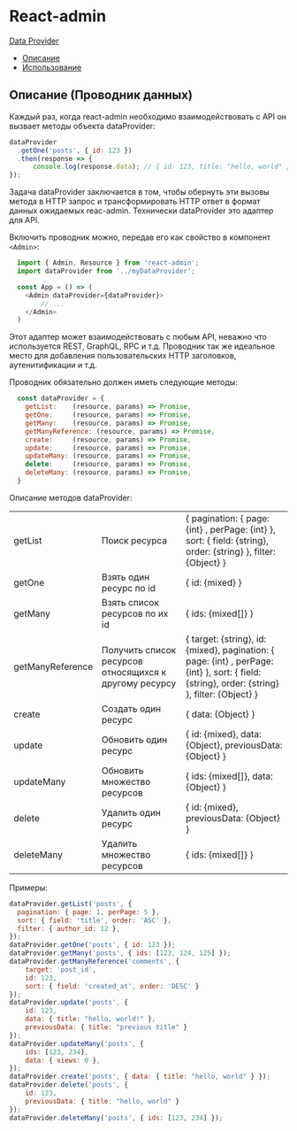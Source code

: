 # React-admin

 [Data Provider](#Data-Provider)
   * [Описание](#Описание)
   * [Использование](#Использование)
  
## Описание (Проводник данных)
  
Каждый раз, когда react-admin необходимо взаимодействовать с API он вызвает методы объекта dataProvider:
```js
dataProvider
  .getOne('posts', { id: 123 })
  .then(response => {
      console.log(response.data); // { id: 123, title: "hello, world" }
});
```
Задача dataProvider заключается в том, чтобы обернуть эти вызовы метода в HTTP запрос и трансформировать HTTP ответ в формат данных ожидаемых reac-admin.
Технически dataProvider это адаптер для API.

Включить проводник можно, передав его как свойство в компонент ```<Admin>```:
```js
  import { Admin, Resource } from 'react-admin';
  import dataProvider from '../myDataProvider';

  const App = () => (
    <Admin dataProvider={dataProvider}>
        // ...
    </Admin>
  )
```
Этот адаптер может взаимодействовать с любым API, неважно что используется REST, GraphQL, RPC и т.д.
Проводник так же идеальное место для добавления пользовательских HTTP заголовков, аутенитификации и т.д.

Проводник обязательно должен иметь следующие методы:
```js
  const dataProvider = {
    getList:    (resource, params) => Promise,
    getOne:     (resource, params) => Promise,
    getMany:    (resource, params) => Promise,
    getManyReference: (resource, params) => Promise,
    create:     (resource, params) => Promise,
    update:     (resource, params) => Promise,
    updateMany: (resource, params) => Promise,
    delete:     (resource, params) => Promise,
    deleteMany: (resource, params) => Promise,
  }
```
Описание методов dataProvider:
  <table>
      <tr><td>getList</td><td>Поиск ресурса</td><td>{ pagination: { page: {int} , perPage: {int} }, sort: { field: {string}, order: {string} }, filter: {Object} }</td></tr>
      <tr><td>getOne</td><td>Взять один ресурс по id</td><td>{ id: {mixed} }</td></tr>
      <tr><td>getMany</td><td>Взять список ресурсов по их id</td><td>{ ids: {mixed[]} }</td></tr>
      <tr><td>getManyReference</td><td>Получить список ресурсов относящихся к другому ресурсу</td><td>{ target: {string}, id: {mixed}, pagination: { page: {int} , perPage: {int} }, sort: { field: {string}, order: {string} }, filter: {Object} }</td></tr>
      <tr><td>create</td><td>Создать один ресурс</td><td>{ data: {Object} }</td></tr>
      <tr><td>update</td><td>Обновить один ресурс</td><td>{ id: {mixed}, data: {Object}, previousData: {Object} }</td></tr>
      <tr><td>updateMany</td><td>Обновить множество ресурсов</td><td>{ ids: {mixed[]}, data: {Object} }</td></tr>
      <tr><td>delete</td><td>Удалить один ресурс</td><td>{ id: {mixed}, previousData: {Object} }</td></tr>
      <tr><td>deleteMany</td><td>Удалить множество ресурсов</td><td>{ ids: {mixed[]} }</td></tr>
</table>

Примеры:
```js
dataProvider.getList('posts', {
  pagination: { page: 1, perPage: 5 },
  sort: { field: 'title', order: 'ASC' },
  filter: { author_id: 12 },
});
dataProvider.getOne('posts', { id: 123 });
dataProvider.getMany('posts', { ids: [123, 124, 125] });
dataProvider.getManyReference('comments', {
    target: 'post_id',
    id: 123,
    sort: { field: 'created_at', order: 'DESC' }
});
dataProvider.update('posts', {
    id: 123,
    data: { title: "hello, world!" },
    previousData: { title: "previous title" }
});
dataProvider.updateMany('posts', {
    ids: [123, 234],
    data: { views: 0 },
});
dataProvider.create('posts', { data: { title: "hello, world" } });
dataProvider.delete('posts', {
    id: 123,
    previousData: { title: "hello, world" }
});
dataProvider.deleteMany('posts', { ids: [123, 234] });
```

  
